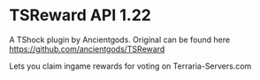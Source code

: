 # TSReward API 1.22
A TShock plugin by Ancientgods. Original can be found here https://github.com/ancientgods/TSReward

Lets you claim ingame rewards for voting on Terraria-Servers.com
